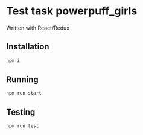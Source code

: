 # Test task powerpuff_girls

Written with React/Redux

## Installation
```sh
npm i
```

## Running
```sh
npm run start
```

## Testing
```sh
npm run test
```